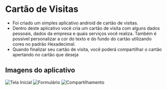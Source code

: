 # Cartão de Visitas

- Foi criado um simples aplicativo android de cartão de visitas.
- Dentro deste aplicativo você cria um cartão de visita com alguns dados pessoais, dados da empresa e quais serviços você realiza. Também é possível personalizar a cor do texto e do fundo do cartão utilizando cores no padrão Hexadecimal.
- Quando finalizar seu cartão de visita, você poderá compartilhar o cartão apertando no cartão que deseja

## Imagens do aplicativo
![Tela Inicial](https://user-images.githubusercontent.com/47742326/129968323-11a8374d-611f-4cca-8c0d-822ded19f1e6.png)
![Formulário](https://user-images.githubusercontent.com/47742326/129968347-1ca7da7a-9527-484b-8cb1-14256e5f6129.png)
![Compartilhamento](https://user-images.githubusercontent.com/47742326/129968400-65456271-0c10-41e9-a71f-cc5273b66d6d.png)

